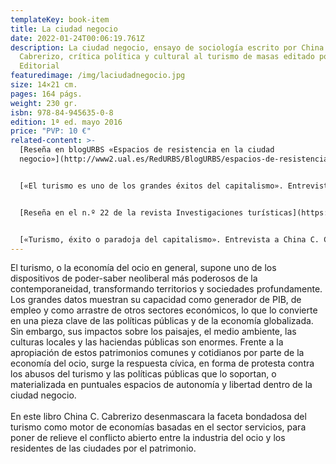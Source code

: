 ```yaml
---
templateKey: book-item
title: La ciudad negocio
date: 2022-01-24T00:06:19.761Z
description: La ciudad negocio, ensayo de sociología escrito por China C.
  Cabrerizo, crítica política y cultural al turismo de masas editado por Cisma
  Editorial
featuredimage: /img/laciudadnegocio.jpg
size: 14×21 cm.
pages: 164 págs.
weight: 230 gr.
isbn: 978-84-945635-0-8
edition: 1ª ed. mayo 2016
price: "PVP: 10 €"
related-content: >-
  [Reseña en blogURBS «Espacios de resistencia en la ciudad
  negocio»](http://www2.ual.es/RedURBS/BlogURBS/espacios-de-resistencia-en-la-ciudad-negocio-una-resena-a-la-ultima-publicacion-de-cisma-editorial/)


  [«El turismo es uno de los grandes éxitos del capitalismo». Entrevista a China C. Cabrerizo en el periódico Somos Malasaña](http://www.somosmalasana.com/china-c-cabrerizo/)


  [Reseña en el n.º 22 de la revista Investigaciones turísticas](https://rua.ua.es/dspace/bitstream/10045/61315/1/Investigaciones_Turisticas_12_10.pdf)


  [«Turismo, éxito o paradoja del capitalismo». Entrevista a China C. Cabrerizo en la revista Talaia](http://cismaeditorial.es/images/Entrevista_China_Talaia_06.pdf)
---
```

El turismo, o la economía del ocio en general, supone uno de los dispositivos de poder-saber neoliberal más poderosos de la contemporaneidad, transformando territorios y sociedades profundamente. Los grandes datos muestran su capacidad como generador de PIB, de empleo y como arrastre de otros sectores económicos, lo que lo convierte en una pieza clave de las políticas públicas y de la economía globalizada. Sin embargo, sus impactos sobre los paisajes, el medio ambiente, las culturas locales y las haciendas públicas son enormes. Frente a la apropiación de estos patrimonios comunes y cotidianos por parte de la economía del ocio, surge la respuesta cívica, en forma de protesta contra los abusos del turismo y las políticas públicas que lo soportan, o materializada en puntuales espacios de autonomía y libertad dentro de la ciudad negocio.\
\
En este libro China C. Cabrerizo desenmascara la faceta bondadosa del turismo como motor de economías basadas en el sector servicios, para poner de relieve el conflicto abierto entre la industria del ocio y los residentes de las ciudades por el patrimonio.